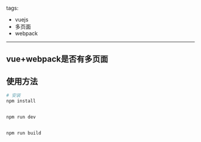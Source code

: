 tags: 
-	vuejs
-	多页面
-	webpack

---
## vue+webpack是否有多页面


## 使用方法
``` bash
# 安装
npm install


npm run dev


npm run build

```

